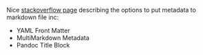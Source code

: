 Nice [stackoverflow page](https://stackoverflow.com/questions/44215896/markdown-metadata-format) describing the options to put metadata to markdown file inc:
- YAML Front Matter
- MultiMarkdown Metadata
- Pandoc Title Block